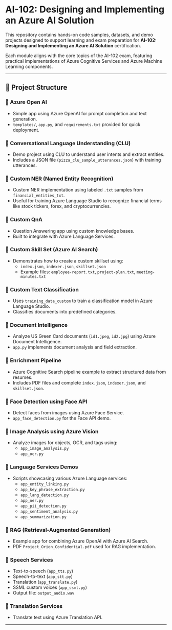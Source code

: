 # AI-102: Designing and Implementing an Azure AI Solution

This repository contains hands-on code samples, datasets, and demo projects designed to support learning and exam preparation for **AI-102: Designing and Implementing an Azure AI Solution** certification.

Each module aligns with the core topics of the AI-102 exam, featuring practical implementations of Azure Cognitive Services and Azure Machine Learning components.

---

## 📁 Project Structure

### 🔹 Azure Open AI
- Simple app using Azure OpenAI for prompt completion and text generation.
- `templates/`, `app.py`, and `requirements.txt` provided for quick deployment.

### 🔹 Conversational Language Understanding (CLU)
- Demo project using CLU to understand user intents and extract entities.
- Includes a JSON file (`pizza_clu_sample_utterances.json`) with training utterances.

### 🔹 Custom NER (Named Entity Recognition)
- Custom NER implementation using labeled `.txt` samples from `financial_entities_txt`.
- Useful for training Azure Language Studio to recognize financial terms like stock tickers, forex, and cryptocurrencies.

### 🔹 Custom QnA
- Question Answering app using custom knowledge bases.
- Built to integrate with Azure Language Services.

### 🔹 Custom Skill Set (Azure AI Search)
- Demonstrates how to create a custom skillset using:
  - `index.json`, `indexer.json`, `skillset.json`
  - Example files: `employee-report.txt`, `project-plan.txt`, `meeting-minutes.txt`

### 🔹 Custom Text Classification
- Uses `training_data_custom` to train a classification model in Azure Language Studio.
- Classifies documents into predefined categories.

### 🔹 Document Intelligence
- Analyze US Green Card documents (`id1.jpeg`, `id2.jpg`) using Azure Document Intelligence.
- `app.py` implements document analysis and field extraction.

### 🔹 Enrichment Pipeline
- Azure Cognitive Search pipeline example to extract structured data from resumes.
- Includes PDF files and complete `index.json`, `indexer.json`, and `skillset.json`.

### 🔹 Face Detection using Face API
- Detect faces from images using Azure Face Service.
- `app_face_detection.py` for the Face API demo.

### 🔹 Image Analysis using Azure Vision
- Analyze images for objects, OCR, and tags using:
  - `app_image_analysis.py`
  - `app_ocr.py`

### 🔹 Language Services Demos
- Scripts showcasing various Azure Language services:
  - `app_entity_linking.py`
  - `app_key_phrase_extraction.py`
  - `app_lang_detection.py`
  - `app_ner.py`
  - `app_pii_detection.py`
  - `app_sentiment_analysis.py`
  - `app_summarization.py`

### 🔹 RAG (Retrieval-Augmented Generation)
- Example app for combining Azure OpenAI with Azure AI Search.
- PDF `Project_Orion_Confidential.pdf` used for RAG implementation.

### 🔹 Speech Services
- Text-to-speech (`app_tts.py`)
- Speech-to-text (`app_stt.py`)
- Translation (`app_translate.py`)
- SSML custom voices (`app_ssml.py`)
- Output file: `output_audio.wav`

### 🔹 Translation Services
- Translate text using Azure Translation API.

---

